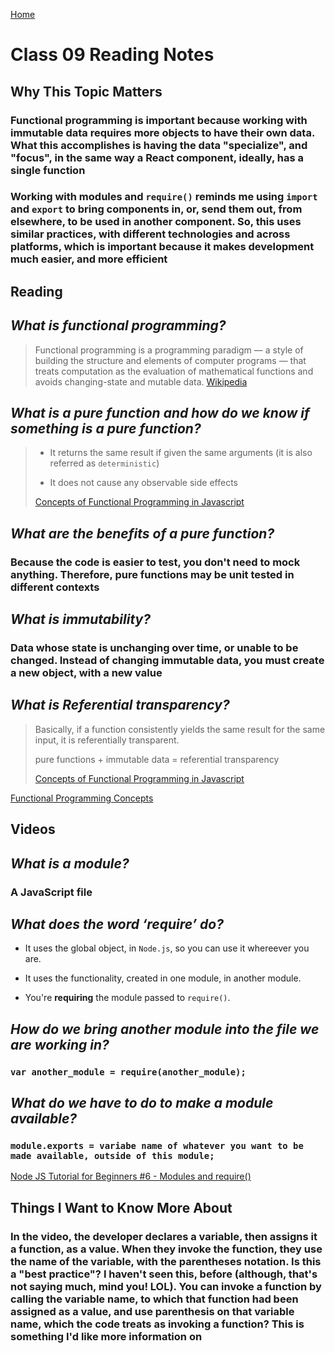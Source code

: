 [Home](https://pgmorales76.github.io/reading_notes_301/)

# Class 09 Reading Notes

## Why This Topic Matters

### Functional programming is important because working with immutable data requires more objects to have their own data. What this accomplishes is having the data "specialize", and "focus", in the same way a React component, ideally, has a single function

### Working with modules and `require()` reminds me using `import` and `export` to bring components in, or, send them out, from elsewhere, to be used in another component. So, this uses similar practices, with different technologies and across platforms, which is important because it makes development much easier, and more efficient

## **Reading**

## *What is functional programming?*

> Functional programming is a programming paradigm — a style of building the structure and elements of computer programs — that treats computation as the evaluation of mathematical functions and avoids changing-state and mutable data. [Wikipedia](https://en.wikipedia.org/wiki/Functional_programming)

## *What is a pure function and how do we know if something is a pure function?*

> - It returns the same result if given the same arguments (it is also referred as `deterministic`)
>
> - It does not cause any observable side effects
>
> [Concepts of Functional Programming in Javascript](https://medium.com/the-renaissance-developer/concepts-of-functional-programming-in-javascript-6bc84220d2aa)

## *What are the benefits of a pure function?*

### Because the code is easier to test, you don't need to mock anything. Therefore, pure functions may be unit tested in different contexts

## *What is immutability?*

### Data whose state is unchanging over time, or unable to be changed. Instead of changing immutable data, you must create a new object, with a new value

## *What is Referential transparency?*

> Basically, if a function consistently yields the same result for the same input, it is referentially transparent.
>
> pure functions + immutable data = referential transparency
>
> [Concepts of Functional Programming in Javascript](https://medium.com/the-renaissance-developer/concepts-of-functional-programming-in-javascript-6bc84220d2aa)

[Functional Programming Concepts](https://medium.com/the-renaissance-developer/concepts-of-functional-programming-in-javascript-6bc84220d2aa)

## **Videos**

## *What is a module?*

### A JavaScript file

## *What does the word ‘require’ do?*

- It uses the global object, in `Node.js`, so you can use it whereever you are.

- It uses the functionality, created in one module, in another module.

- You're **requiring** the module passed to `require()`.

## *How do we bring another module into the file we are working in?*

### `var another_module = require(another_module);`

## *What do we have to do to make a module available?*

### `module.exports = variabe name of whatever you want to be made available, outside of this module;`

[Node JS Tutorial for Beginners #6 - Modules and require()](https://www.youtube.com/watch?v=xHLd36QoS4k)

## Things I Want to Know More About

### In the video, the developer declares a variable, then assigns it a function, as a value. When they invoke the function, they use the name of the variable, with the parentheses notation. Is this a "best practice"? I haven't seen this, before (although, that's not saying much, mind you! LOL). You can invoke a function by calling the variable name, to which that function had been assigned as a value, and use parenthesis on that variable name, which the code treats as invoking a function? This is something I'd like more information on
